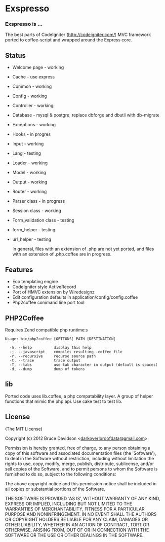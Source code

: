 # Exspresso


### Exspresso is ...

  The best parts of CodeIgniter (<http://codeigniter.com/>) MVC framework ported to coffee-script and wrapped around the Express core.


## Status


* Welcome page - working
* Cache - use express
* Common - working
* Config - working
* Controller - working
* Database - mysql & postgre; replace dbforge and dbutil with db-migrate
* Exceptions - working
* Hooks - in progres
* Input - working
* Lang - testing
* Loader - working
* Model - working
* Output - working
* Router - working
* Parser class - in progress
* Session class - working
* Form_validation class - testing
* form_helper - testing
* url_helper - testing

  In general, files with an extension of .php are not yet ported, and files with an extension of .php.coffee are in progress.

## Features

* Eco templating engine
* CodeIgniter style ActiveRecord
* Port of HMVC extension by Wiredesignz
* Edit configuration defaults in application/config/config.coffee
* Php2coffee command line port tool


## PHP2Coffee

  Requires Zend compatible php runtime:s

    Usage: bin/php2coffee [OPTIONS] PATH [DESTINATION]

      -h, --help          display this help
      -j. --javascript    compiles resulting .coffee file
      -r, --recursive     recurse source path
      -t, --trace         trace output
      -T, --tabs          use tab character in output (default is spaces)
      -d, --dump          dump of tokens


## lib

  Ported code uses lib.coffee, a php compatability layer.
  A group of helper functions that mimic the php api.
  Use cake test to test lib.






## License

(The MIT License)

Copyright (c) 2012 Bruce Davidson &lt;darkoverlordofdata@gmail.com&gt;

Permission is hereby granted, free of charge, to any person obtaining
a copy of this software and associated documentation files (the
'Software'), to deal in the Software without restriction, including
without limitation the rights to use, copy, modify, merge, publish,
distribute, sublicense, and/or sell copies of the Software, and to
permit persons to whom the Software is furnished to do so, subject to
the following conditions:

The above copyright notice and this permission notice shall be
included in all copies or substantial portions of the Software.

THE SOFTWARE IS PROVIDED 'AS IS', WITHOUT WARRANTY OF ANY KIND,
EXPRESS OR IMPLIED, INCLUDING BUT NOT LIMITED TO THE WARRANTIES OF
MERCHANTABILITY, FITNESS FOR A PARTICULAR PURPOSE AND NONINFRINGEMENT.
IN NO EVENT SHALL THE AUTHORS OR COPYRIGHT HOLDERS BE LIABLE FOR ANY
CLAIM, DAMAGES OR OTHER LIABILITY, WHETHER IN AN ACTION OF CONTRACT,
TORT OR OTHERWISE, ARISING FROM, OUT OF OR IN CONNECTION WITH THE
SOFTWARE OR THE USE OR OTHER DEALINGS IN THE SOFTWARE.
